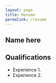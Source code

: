 ```yaml
---
layout: page
title: Resume
permalink: /resume
---
```

Name here
-----------

## Qualifications

* Experience 1.
* Experience 2.
